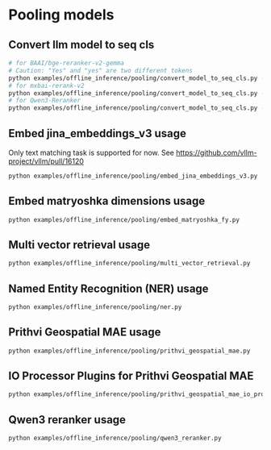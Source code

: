 # Pooling models

## Convert llm model to seq cls

```bash
# for BAAI/bge-reranker-v2-gemma
# Caution: "Yes" and "yes" are two different tokens
python examples/offline_inference/pooling/convert_model_to_seq_cls.py --model_name BAAI/bge-reranker-v2-gemma --classifier_from_tokens '["Yes"]' --method no_post_processing --path ./bge-reranker-v2-gemma-seq-cls
# for mxbai-rerank-v2
python examples/offline_inference/pooling/convert_model_to_seq_cls.py --model_name mixedbread-ai/mxbai-rerank-base-v2 --classifier_from_tokens '["0", "1"]' --method from_2_way_softmax --path ./mxbai-rerank-base-v2-seq-cls
# for Qwen3-Reranker
python examples/offline_inference/pooling/convert_model_to_seq_cls.py --model_name Qwen/Qwen3-Reranker-0.6B --classifier_from_tokens '["no", "yes"]' --method from_2_way_softmax --path ./Qwen3-Reranker-0.6B-seq-cls
```

## Embed jina_embeddings_v3 usage

Only text matching task is supported for now. See <https://github.com/vllm-project/vllm/pull/16120>

```bash
python examples/offline_inference/pooling/embed_jina_embeddings_v3.py
```

## Embed matryoshka dimensions usage

```bash
python examples/offline_inference/pooling/embed_matryoshka_fy.py
```

## Multi vector retrieval usage

```bash
python examples/offline_inference/pooling/multi_vector_retrieval.py
```

## Named Entity Recognition (NER) usage

```bash
python examples/offline_inference/pooling/ner.py
```

## Prithvi Geospatial MAE usage

```bash
python examples/offline_inference/pooling/prithvi_geospatial_mae.py
```

## IO Processor Plugins for Prithvi Geospatial MAE

```bash
python examples/offline_inference/pooling/prithvi_geospatial_mae_io_processor.py
```

## Qwen3 reranker usage

```bash
python examples/offline_inference/pooling/qwen3_reranker.py
```
